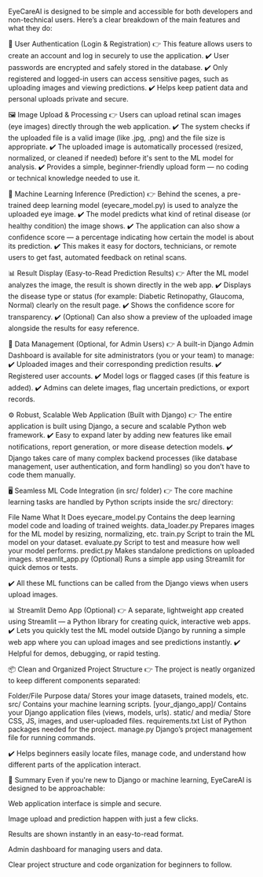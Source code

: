 EyeCareAI is designed to be simple and accessible for both developers and non-technical users. Here’s a clear breakdown of the main features and what they do:

🔐 User Authentication (Login & Registration)
👉 This feature allows users to create an account and log in securely to use the application.
✔️ User passwords are encrypted and safely stored in the database.
✔️ Only registered and logged-in users can access sensitive pages, such as uploading images and viewing predictions.
✔️ Helps keep patient data and personal uploads private and secure.

🖼️ Image Upload & Processing
👉 Users can upload retinal scan images (eye images) directly through the web application.
✔️ The system checks if the uploaded file is a valid image (like .jpg, .png) and the file size is appropriate.
✔️ The uploaded image is automatically processed (resized, normalized, or cleaned if needed) before it's sent to the ML model for analysis.
✔️ Provides a simple, beginner-friendly upload form — no coding or technical knowledge needed to use it.

🧠 Machine Learning Inference (Prediction)
👉 Behind the scenes, a pre-trained deep learning model (eyecare_model.py) is used to analyze the uploaded eye image.
✔️ The model predicts what kind of retinal disease (or healthy condition) the image shows.
✔️ The application can also show a confidence score — a percentage indicating how certain the model is about its prediction.
✔️ This makes it easy for doctors, technicians, or remote users to get fast, automated feedback on retinal scans.

📊 Result Display (Easy-to-Read Prediction Results)
👉 After the ML model analyzes the image, the result is shown directly in the web app.
✔️ Displays the disease type or status (for example: Diabetic Retinopathy, Glaucoma, Normal) clearly on the result page.
✔️ Shows the confidence score for transparency.
✔️ (Optional) Can also show a preview of the uploaded image alongside the results for easy reference.

📁 Data Management (Optional, for Admin Users)
👉 A built-in Django Admin Dashboard is available for site administrators (you or your team) to manage:
✔️ Uploaded images and their corresponding prediction results.
✔️ Registered user accounts.
✔️ Model logs or flagged cases (if this feature is added).
✔️ Admins can delete images, flag uncertain predictions, or export records.

⚙️ Robust, Scalable Web Application (Built with Django)
👉 The entire application is built using Django, a secure and scalable Python web framework.
✔️ Easy to expand later by adding new features like email notifications, report generation, or more disease detection models.
✔️ Django takes care of many complex backend processes (like database management, user authentication, and form handling) so you don’t have to code them manually.

🖥️ Seamless ML Code Integration (in src/ folder)
👉 The core machine learning tasks are handled by Python scripts inside the src/ directory:

File Name	What It Does
eyecare_model.py	Contains the deep learning model code and loading of trained weights.
data_loader.py	Prepares images for the ML model by resizing, normalizing, etc.
train.py	Script to train the ML model on your dataset.
evaluate.py	Script to test and measure how well your model performs.
predict.py	Makes standalone predictions on uploaded images.
streamlit_app.py	(Optional) Runs a simple app using Streamlit for quick demos or tests.

✔️ All these ML functions can be called from the Django views when users upload images.

📊 Streamlit Demo App (Optional)
👉 A separate, lightweight app created using Streamlit — a Python library for creating quick, interactive web apps.
✔️ Lets you quickly test the ML model outside Django by running a simple web app where you can upload images and see predictions instantly.
✔️ Helpful for demos, debugging, or rapid testing.

📦 Clean and Organized Project Structure
👉 The project is neatly organized to keep different components separated:

Folder/File	Purpose
data/	Stores your image datasets, trained models, etc.
src/	Contains your machine learning scripts.
[your_django_app]/	Contains your Django application files (views, models, urls).
static/ and media/	Store CSS, JS, images, and user-uploaded files.
requirements.txt	List of Python packages needed for the project.
manage.py	Django’s project management file for running commands.

✔️ Helps beginners easily locate files, manage code, and understand how different parts of the application interact.

📌 Summary
Even if you're new to Django or machine learning, EyeCareAI is designed to be approachable:

Web application interface is simple and secure.

Image upload and prediction happen with just a few clicks.

Results are shown instantly in an easy-to-read format.

Admin dashboard for managing users and data.

Clear project structure and code organization for beginners to follow.
